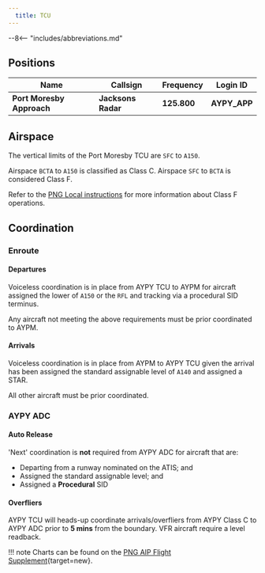 ```yaml
---
  title: TCU
---
```


--8<-- "includes/abbreviations.md"

## Positions

| Name                    | Callsign         | Frequency | Login ID    |
| ----------------------- | --------- | ---------------- | --------- |
| **Port Moresby Approach** | **Jacksons Radar**	| **125.800** | **AYPY_APP**	| 

## Airspace
The vertical limits of the Port Moresby TCU are `SFC` to `A150`.

Airspace `BCTA` to `A150` is classified as Class C. Airspace `SFC` to `BCTA` is considered Class F.

Refer to the [PNG Local instructions](../) for more information about Class F operations.

## Coordination
### Enroute

#### Departures

Voiceless coordination is in place from AYPY TCU to AYPM for aircraft assigned the lower of `A150` or the `RFL` and tracking via a procedural SID terminus.

Any aircraft not meeting the above requirements must be prior coordinated to AYPM.

#### Arrivals

Voiceless coordination is in place from AYPM to AYPY TCU given the arrival has been assigned the standard assignable level of `A140` and assigned a STAR.

All other aircraft must be prior coordinated.

### AYPY ADC
#### Auto Release

'Next' coordination is **not** required from AYPY ADC for aircraft that are:

- Departing from a runway nominated on the ATIS; and  
- Assigned the standard assignable level; and  
- Assigned a **Procedural** SID

#### Overfliers
AYPY TCU will heads-up coordinate arrivals/overfliers from AYPY Class C to AYPY ADC prior to **5 mins** from the boundary.
VFR aircraft require a level readback.  

!!! note
    Charts can be found on the [PNG AIP Flight Supplement](https://www.niuskypacific.com.pg/aip-flight-supplements/){target=new}.
